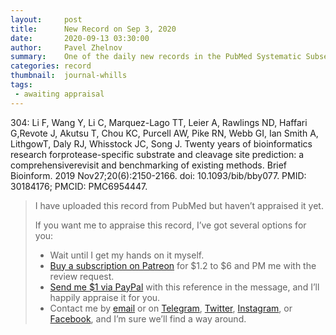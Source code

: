 ```yaml
---
layout:     post
title:      New Record on Sep 3, 2020
date:       2020-09-13 03:30:00
author:     Pavel Zhelnov
summary:    One of the daily new records in the PubMed Systematic Subset indexed by Sep 3, 2020.
categories: record
thumbnail:  journal-whills
tags:
 - awaiting appraisal
---
```


304: Li F, Wang Y, Li C, Marquez-Lago TT, Leier A, Rawlings ND, Haffari G,Revote J, Akutsu T, Chou KC, Purcell AW, Pike RN, Webb GI, Ian Smith A, LithgowT, Daly RJ, Whisstock JC, Song J. Twenty years of bioinformatics research forprotease-specific substrate and cleavage site prediction: a comprehensiverevisit and benchmarking of existing methods. Brief Bioinform. 2019 Nov27;20(6):2150-2166. doi: 10.1093/bib/bby077. PMID: 30184176; PMCID: PMC6954447.


> I have uploaded this record from PubMed but haven’t appraised it yet.
>
> If you want me to appraise this record, I’ve got several options for you:
> * Wait until I get my hands on it myself.
> * [Buy a subscription on Patreon](https://patreon.com/zheln) for $1.2 to $6 and PM me with the review request.
> * [Send me $1 via PayPal](https://paypal.me/pjelnov) with this reference in the message, and I’ll happily appraise it for you.
> * Contact me by [email](mailto:pavel@zheln.com) or on [Telegram](https://t.me/drzhelnov), [Twitter](https://twitter.com/drzhelnov), [Instagram](https://instagram.com/igzheln), or [Facebook](https://facebook.com/drzhelnov), and I’m sure we’ll find a way around.

